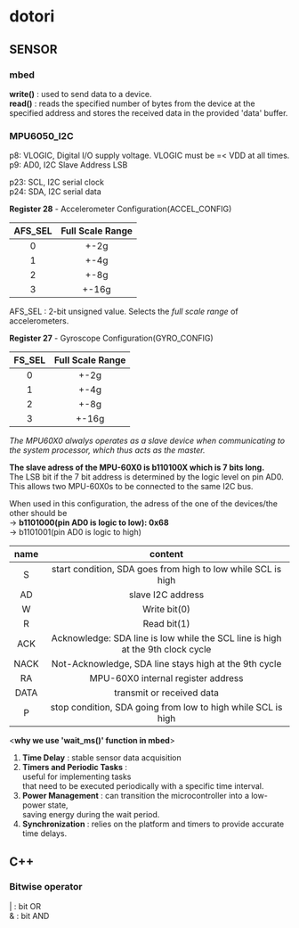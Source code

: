 # dotori
## SENSOR
### mbed

**write()** : used to send data to a device.  
**read()** : reads the specified number of bytes from the device at the specified address and stores the received data in the provided 'data' buffer.

### MPU6050_I2C

p8: VLOGIC, Digital I/O supply voltage. VLOGIC must be =< VDD at all times.  
p9: AD0, I2C Slave Address LSB

p23: SCL, I2C serial clock  
p24: SDA, I2C serial data

**Register 28** - Accelerometer Configuration(ACCEL_CONFIG)  

 |AFS_SEL|Full Scale Range|     
 |:---:|:---:|
 |0|+-2g|
 |1|+-4g|
 |2|+-8g|
 |3|+-16g|
 
 AFS_SEL : 2-bit unsigned value. Selects the *full scale range* of accelerometers. 
 
**Register 27** - Gyroscope Configuration(GYRO_CONFIG) 

 |FS_SEL|Full Scale Range|     
 |:---:|:---:|
 |0|+-2g|
 |1|+-4g|
 |2|+-8g|
 |3|+-16g|

*The MPU60X0 alwalys operates as a slave device when communicating to the system processor, which thus acts as the master.*

**The slave adress of the MPU-60X0 is b110100X which is 7 bits long.**  
The LSB bit if the 7 bit address is determined by the logic level on pin AD0.  
This allows two MPU-60X0s to be connected to the same I2C bus.  

When used in this configuration, the adress of the one of the devices/the other should be  
 -> **b1101000(pin AD0 is logic to low): 0x68**  
 -> b1101001(pin AD0 is logic to high)  

|name|content|
|:---:|:---:|
|S|start condition, SDA goes from high to low while SCL is high|
|AD|slave I2C address|
|W|Write bit(0)|
|R|Read bit(1)|
|ACK|Acknowledge: SDA line is low while the SCL line is high at the 9th clock cycle|
|NACK|Not-Acknowledge, SDA line stays high at the 9th cycle|
|RA| MPU-60X0 internal register address|
|DATA|transmit or received data|
|P|stop condition, SDA going from low to high while SCL is high|

<**why we use 'wait_ms()' function in mbed**>
1. **Time Delay** : stable sensor data acquisition
2. **Timers and Periodic Tasks** :  
   useful for implementing tasks  
   that need to be executed periodically with a specific time interval.  
3. **Power Management** :
   can transition the microcontroller into a low-power state,  
   saving energy during the wait period.
4. **Synchronization** :
    relies on the platform and timers to provide accurate time delays.

## C++
### Bitwise operator
| : bit OR  
& : bit AND




